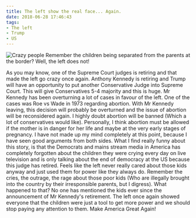 ```yaml
---
title: The left show the real face... Again.
date: 2018-06-28 17:46:43
tags:
- The left
- Trump
- US
---
```

![Crazy people](/images/democrats.jpg)
Remember the children being separated from the parents at the border? 
Well, the left does not!
<!--more-->
As you may know, one of the Supreme Court judges is retiring and that 
made the left go crazy once again. Anthony Kennedy is retiring and Trump 
will have an opportunity to put another Conservative Judge into Supreme 
Court. This will give Conservatives 5-4 majority and this is huge. Mr 
Kennedy has been overturning a lot of cases in favour of the left. One 
of the cases was Roe vs Wade in 1973 regarding abortion. With Mr Kennedy 
leaving, this decision will probably be overturned and the issue of 
abortion will be reconsidered again. I highly doubt abortion will be 
banned (Which a lot of conservatives would like). Personally, I think 
abortion must be allowed if the mother is in danger for her life and 
maybe at the very early stages of pregnancy. I have not made up my mind 
completely at this point, because I have seen good arguments from both 
sides.
What I find really funny about this story, is that the Democrats and 
mains stream media in America has completely forgotten about the 
children they were crying every day on live television and is only 
talking about the end of democracy at the US because this judge has 
retired. Feels like the left never really cared about those kids anyway 
and just used them for power like they always do. 
Remember the cries, the outrage, the rage about those poor kids (Who are 
illegally brought into the country by their irresponsible parents, but I 
digress). What happened to that? No one has mentioned the kids ever 
since the announcement of Mr Kennedy's retirement. The left once again 
showed everyone that the children were just a tool to get more power and 
we should stop paying any attention to them. 
Make America Great Again!
